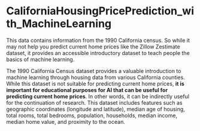 # CaliforniaHousingPricePrediction_with_MachineLearning
This data contains information from the 1990 California census. So while it may not help you predict current home prices like the Zillow Zestimate dataset, it provides an accessible introductory dataset to teach people the basics of machine learning.

The 1990 California Census dataset provides a valuable introduction to machine learning through housing data from various California counties. While this dataset is not suitable for predicting current home prices, **it is important for educational purposes for AI that can be useful for predicting current home prices**. In other words, it can be indirectly useful for the continuation of research. This dataset includes features such as geographic coordinates (longitude and latitude), median age of housing, total rooms, total bedrooms, population, households, median income, median home value, and proximity to the ocean.


